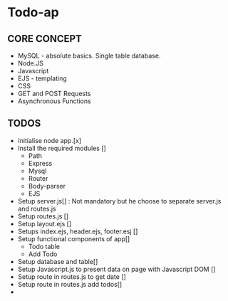 # Todo-ap

## CORE CONCEPT 
+ MySQL - absolute basics. Single table database.
+ Node.JS
+ Javascript
+ EJS - templating
+ CSS
+ GET and POST Requests
+ Asynchronous Functions 

## TODOS 

+ Initialise node app.[x]
+ Install the required modules []
    + Path
    + Express
    + Mysql
    + Router
    + Body-parser
    + EJS
+ Setup server.js[] : Not mandatory but he choose to separate server.js and routes.js 
+ Setup routes.js []
+ Setup layout.ejs []
+ Setups index.ejs, header.ejs, footer.esj []
+ Setup functional components of app[]
    + Todo table
    + Add Todo
+ Setup database and table[]
+ Setup Javascript.js to present data on page with Javascript DOM []
+ Setup route in routes.js to get date []
+ Setup route in routes.js add todos[]
+ 